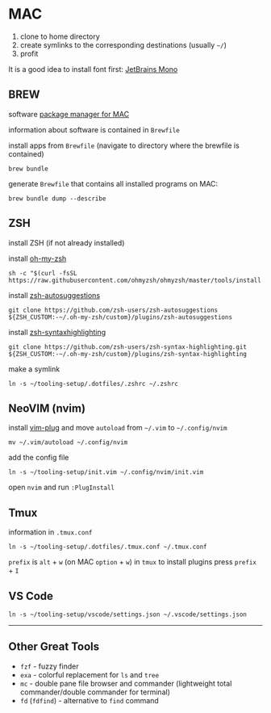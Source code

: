 # MAC 

1. clone to home directory
2. create symlinks to the corresponding destinations (usually `~/`)
3. profit

It is a good idea to install font first: [JetBrains Mono](https://www.jetbrains.com/lp/mono/) 

## BREW 
software [ package manager for MAC](https://brew.sh/) 

information about software is contained in `Brewfile`

install apps from `Brewfile` (navigate to directory where the brewfile is contained)

```shell
brew bundle
```

generate `Brewfile` that contains all installed programs on MAC:

```shell
brew bundle dump --describe 
```

## ZSH 

install ZSH (if not already installed)

install [oh-my-zsh](https://ohmyz.sh/#install)

```
sh -c "$(curl -fsSL https://raw.githubusercontent.com/ohmyzsh/ohmyzsh/master/tools/install.sh)"
```

install [zsh-autosuggestions](https://github.com/zsh-users/zsh-autosuggestions/blob/master/INSTALL.md)

```
git clone https://github.com/zsh-users/zsh-autosuggestions ${ZSH_CUSTOM:-~/.oh-my-zsh/custom}/plugins/zsh-autosuggestions
```

install [zsh-syntaxhighlighting](https://github.com/zsh-users/zsh-syntax-highlighting/blob/master/INSTALL.md)

```
git clone https://github.com/zsh-users/zsh-syntax-highlighting.git ${ZSH_CUSTOM:-~/.oh-my-zsh/custom}/plugins/zsh-syntax-highlighting
```

make a symlink

```shell
ln -s ~/tooling-setup/.dotfiles/.zshrc ~/.zshrc 
```

## NeoVIM (nvim)

install [vim-plug](https://github.com/junegunn/vim-plug) and move `autoload` from `~/.vim` to `~/.config/nvim`

```shell
mv ~/.vim/autoload ~/.config/nvim
```

add the config file

```shell
ln -s ~/tooling-setup/init.vim ~/.config/nvim/init.vim 
```

open `nvim` and run `:PlugInstall`

## Tmux 
information in `.tmux.conf`

```shell
ln -s ~/tooling-setup/.dotfiles/.tmux.conf ~/.tmux.conf 
```

`prefix` is `alt` + `w` (on MAC `option` + `w`)
in `tmux` to install plugins press `prefix` + `I`

## VS Code

```shell
ln -s ~/tooling-setup/vscode/settings.json ~/.vscode/settings.json
```



---

## Other Great Tools 

* `fzf` - fuzzy finder 
* `exa` - colorful replacement for `ls` and `tree`
* `mc` - double pane file browser and commander (lightweight total commander/double commander for terminal) 
* `fd` (`fdfind`) - alternative to `find` command 